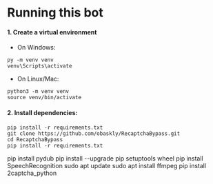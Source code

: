 # Running this bot

#### 1. Create a virtual environment

- On Windows:

```
py -m venv venv
venv\Scripts\activate
```

- On Linux/Mac:

```
python3 -m venv venv
source venv/bin/activate
```

#### 2. Install dependencies:

```
pip install -r requirements.txt
git clone https://github.com/obaskly/RecaptchaBypass.git
cd RecaptchaBypass
pip install -r requirements.txt
```

pip install pydub
pip install --upgrade pip setuptools wheel
pip install SpeechRecognition
sudo apt update
sudo apt install ffmpeg
pip install 2captcha_python